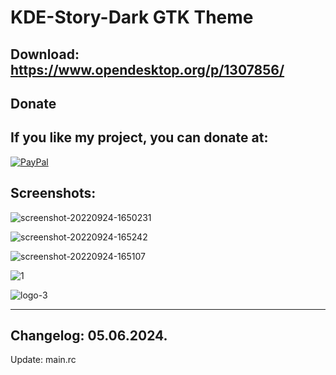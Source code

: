 # KDE-Story-Dark GTK Theme

Download: https://www.opendesktop.org/p/1307856/
-----------------------------------------------


<html>
  <head>
    <meta charset="utf-8" />
  </head>
  <body>
    <h2>Donate</h2>
    <h2>If you like my project, you can donate at:</h2>
    <a href="https://www.paypal.com/paypalme/VesnaLazic">
    <img src="PayPal.png" alt="PayPal" />
    </a>
  </body>
</html>

Screenshots:
------------

![screenshot-20220924-1650231](https://github.com/L4ki/KDE-Story-GTK-Theme/assets/45247573/0c48400c-5dd9-452f-9e82-b66a8a753d5d)


![screenshot-20220924-165242](https://github.com/L4ki/KDE-Story-GTK-Theme/assets/45247573/32b7d0ba-f76f-424b-b6fe-b16fb4df76ed)

![screenshot-20220924-165107](https://github.com/L4ki/KDE-Story-GTK-Theme/assets/45247573/12df507d-ce95-460b-9d71-48f638f7595d)

![1](https://github.com/L4ki/KDE-Story-GTK-Theme/assets/45247573/0cd97f84-739f-4190-bf56-7644b8b43d83)

![logo-3](https://github.com/L4ki/KDE-Story-GTK-Theme/assets/45247573/d1feb44b-51e4-4a30-b743-750ddc1bfe92)

____________________________________________________________________________________________________________________________________

Changelog: 05.06.2024.
---------------------

Update: main.rc
